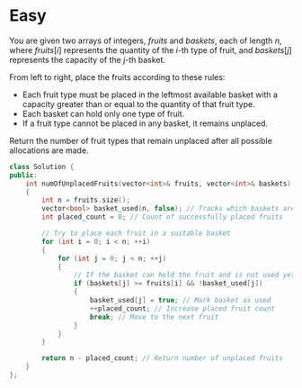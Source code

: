 # Easy

You are given two arrays of integers, $fruits$ and $baskets$, each of length $n$, where $fruits[i]$ represents the quantity of the $i$-th type of fruit, and $baskets[j]$ represents the capacity of the $j$-th basket.

From left to right, place the fruits according to these rules:

- Each fruit type must be placed in the leftmost available basket with a capacity greater than or equal to the quantity of that fruit type.
- Each basket can hold only one type of fruit.
- If a fruit type cannot be placed in any basket, it remains unplaced.

Return the number of fruit types that remain unplaced after all possible allocations are made.

```cpp
class Solution {
public:
    int numOfUnplacedFruits(vector<int>& fruits, vector<int>& baskets) 
    {
        int n = fruits.size();
        vector<bool> basket_used(n, false); // Tracks which baskets are already used
        int placed_count = 0; // Count of successfully placed fruits

        // Try to place each fruit in a suitable basket
        for (int i = 0; i < n; ++i) 
        {
            for (int j = 0; j < n; ++j) 
            {
                // If the basket can hold the fruit and is not used yet
                if (baskets[j] >= fruits[i] && !basket_used[j]) 
                {
                    basket_used[j] = true; // Mark basket as used
                    ++placed_count; // Increase placed fruit count
                    break; // Move to the next fruit
                }
            }
        }

        return n - placed_count; // Return number of unplaced fruits
    }
};
```
